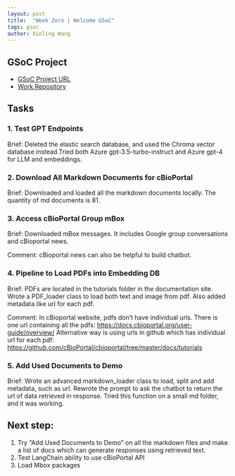 ```yaml
---
layout: post
title:  "Week Zero | Welcome GSoC"
tags: gsoc
author: Xinling Wang
---
```


## GSoC Project

- [GSoC Project URL](https://summerofcode.withgoogle.com/programs/2024/projects/5PYvMkWW)
- [Work Repository](https://github.com/cannin/gsoc_2024_cbioportal_chatbot)

## Tasks

 ### 1. Test GPT Endpoints
 Brief: Deleted the elastic search database, and used the Chroma vector database instead.Tried both Azure gpt-3.5-turbo-instruct and Azure gpt-4 for LLM and embeddings. 


 ### 2.  Download All Markdown Documents for cBioPortal
 Brief: Downloaded  and loaded all the markdown documents locally. The quantity of md documents is 81. 
	

 ### 3.  Access cBioPortal Group mBox
 Brief: Downloaded mBox messages. It includes Google group conversations and cBioportal news.
 
 Comment: cBioportal news can also be helpful to build chatbot.


 ### 4.  Pipeline to Load PDFs into Embedding DB
 Brief: PDFs are located in the tutorials  folder in the documentation site.  Wrote a PDF_loader class to load both text and image from pdf. Also added metadata like url for each pdf.
 
 Comment: In cBioportal website, pdfs don’t have individual urls. There is one     url containing all the pdfs: https://docs.cbioportal.org/user-guide/overview/ 
    Alternative way is using urls in github which has individual url for each pdf:     https://github.com/cBioPortal/cbioportal/tree/master/docs/tutorials 


 ### 5.  Add Used Documents to Demo
 Brief: Wrote an advanced markdown_loader class to load, split and add metadata, such as url. Rewrote the prompt to ask the chatbot to return the url of data retrieved in response. Tried this function on a small md folder, and it was working. 



 ## Next step:
1. Try “Add Used Documents to Demo” on all the markdown files and make a list of docs which can generate responses using retrieved text.
2. Test LangChain ability to use cBioPortal API
3. Load Mbox packages 
